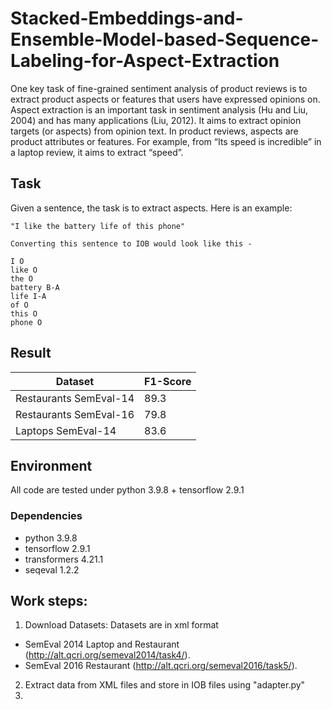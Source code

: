 # **Stacked-Embeddings-and-Ensemble-Model-based-Sequence-Labeling-for-Aspect-Extraction**
One key task of fine-grained sentiment analysis of product reviews is to extract product aspects or features that users have expressed opinions on. Aspect extraction is an important task in sentiment analysis (Hu and Liu, 2004) and has many applications (Liu, 2012). It aims to extract opinion targets (or aspects) from opinion text. In product reviews, aspects are product attributes or features. For example, from “Its speed is incredible” in a laptop review, it aims to extract “speed”.

## Task
Given a sentence, the task is to extract aspects. Here is an example:
```
"I like the battery life of this phone"

Converting this sentence to IOB would look like this -

I O
like O
the O
battery B-A
life I-A
of O
this O
phone O
```
## Result
| Dataset | F1-Score |
| -------- | -------- |
| Restaurants SemEval-14 | 89.3 |
| Restaurants SemEval-16 | 79.8 |
| Laptops SemEval-14 | 83.6 |

## Environment
All code are tested under python 3.9.8 + tensorflow 2.9.1
### Dependencies
* python 3.9.8
* tensorflow 2.9.1
* transformers 4.21.1
* seqeval 1.2.2

## Work steps:
1. Download Datasets:
  Datasets are in xml format
  * SemEval 2014 Laptop and Restaurant (http://alt.qcri.org/semeval2014/task4/).
  * SemEval 2016 Restaurant (http://alt.qcri.org/semeval2016/task5/).
2. Extract data from XML files and store in IOB files using "adapter.py"
3. 
